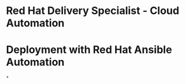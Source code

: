 # Red Hat Delivery Specialist - Cloud Automation 
# Deployment with Red Hat Ansible Automation 

    * 